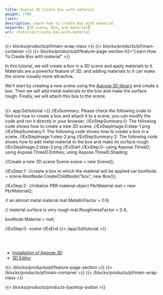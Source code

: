 ```yaml
---
title: Aspose.3D Create box with material
weight: 7700
limit: 
description: Learn how to create Box with material
keywords: [3d scene, Box, prb material]
url: /tutorial/create-box-with-material
---
```


{{< blocks/products/pf/main-wrap-class >}}
{{< blocks/products/pf/main-container >}}
{{< blocks/products/pf/feature-page-section h2="Learn How To Create Box with material" >}}

<p>
In this tutorial, we will create a box in a 3D scene and apply materials to it. Materials are a powerful feature of 3D, and adding materials to it can make the scene visually more attractive.
</p>

<p>
We'll start by creating a new scene using the <a href="https://www.nuget.org/packages/Aspose.3D">Aspose.3D library</a> and create a box. Then we will add metal materials to the box and make the surface rough. Finally, we will attach this box to the scene.
</p>

<br />
{{< app/3d/tutorial >}}
//ExSummary: Please check the following code to find out how to create a box and attach it to a scene, you can modify the code and run it directly in your browser.
//ExStepSummary:0: The following code shows how to create a new 3D scene.
//ExStepImage:0:step-1.png
//ExStepSummary:1: The following code shows how to create a box in a scene.
//ExStepImage:1:step-2.png
//ExStepSummary:2: The following code shows how to add metal material to the box and make its surface rough.
//ExStepImage:2:step-3.png
//ExStart
//ExStep:0-
using Aspose.ThreeD;
using Aspose.ThreeD.Entities;
using Aspose.ThreeD.Shading;

//Create a new 3D scene
Scene scene = new Scene();

//ExStep:1-
//create a box to which the material will be applied
var boxNode = scene.RootNode.CreateChildNode("box", new Box());

//ExStep:2-
//initialize PBR material object
PbrMaterial mat = new PbrMaterial();

// an almost metal material
mat.MetallicFactor = 0.9;

// material surface is very rough
mat.RoughnessFactor = 0.4;

boxNode.Material = mat;

//ExStep:0-
scene
//ExEnd
{{< /app/3d/tutorial >}}
<br />

<br />
<br />
<div class="code-sample">
    <ul class="link-list">
        <li class="link-item"><a href="https://docs.aspose.com/3d/net/installation/">Installation of Aspose.3D</a></li>
        <li class="link-item"><a href="https://products.aspose.app/3d/editor/">3D Editor</a></li>
    </ul>
</div>

{{< /blocks/products/pf/feature-page-section >}}
{{< /blocks/products/pf/main-container >}}
{{< /blocks/products/pf/main-wrap-class >}}

{{< blocks/products/products-backtop-button >}}

